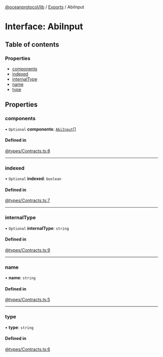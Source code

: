 [@oceanprotocol/lib](../README.md) / [Exports](../modules.md) / AbiInput

# Interface: AbiInput

## Table of contents

### Properties

- [components](AbiInput.md#components)
- [indexed](AbiInput.md#indexed)
- [internalType](AbiInput.md#internaltype)
- [name](AbiInput.md#name)
- [type](AbiInput.md#type)

## Properties

### components

• `Optional` **components**: [`AbiInput`](AbiInput.md)[]

#### Defined in

[@types/Contracts.ts:8](https://github.com/oceanprotocol/ocean.js/blob/4f5a8cee/src/@types/Contracts.ts#L8)

___

### indexed

• `Optional` **indexed**: `boolean`

#### Defined in

[@types/Contracts.ts:7](https://github.com/oceanprotocol/ocean.js/blob/4f5a8cee/src/@types/Contracts.ts#L7)

___

### internalType

• `Optional` **internalType**: `string`

#### Defined in

[@types/Contracts.ts:9](https://github.com/oceanprotocol/ocean.js/blob/4f5a8cee/src/@types/Contracts.ts#L9)

___

### name

• **name**: `string`

#### Defined in

[@types/Contracts.ts:5](https://github.com/oceanprotocol/ocean.js/blob/4f5a8cee/src/@types/Contracts.ts#L5)

___

### type

• **type**: `string`

#### Defined in

[@types/Contracts.ts:6](https://github.com/oceanprotocol/ocean.js/blob/4f5a8cee/src/@types/Contracts.ts#L6)
